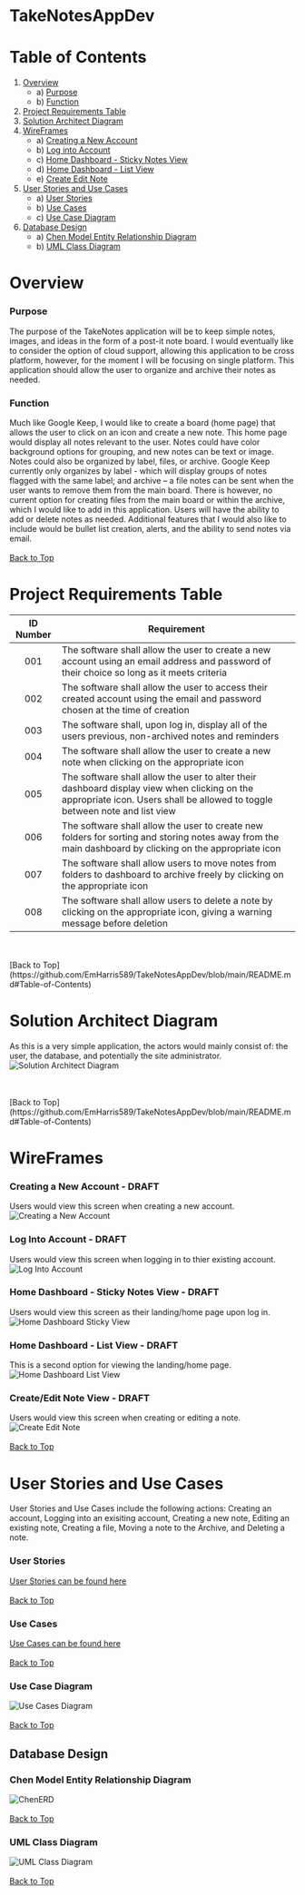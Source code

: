 # TakeNotesAppDev

# Table of Contents
1. [Overview](https://github.com/EmHarris589/TakeNotesAppDev/blob/main/README.md#Overview)
   - a) [Purpose](https://github.com/EmHarris589/TakeNotesAppDev/blob/main/README.md#Purpose)
   - b) [Function](https://github.com/EmHarris589/TakeNotesAppDev/blob/main/README.md#Function)
2. [Project Requirements Table](https://github.com/EmHarris589/TakeNotesAppDev/blob/main/README.md#Project-Requirements-Table)
3. [Solution Architect Diagram](https://github.com/EmHarris589/TakeNotesAppDev/blob/main/README.md#Solution-Architect-Diagram)
4. [WireFrames](https://github.com/EmHarris589/TakeNotesAppDev/blob/main/README.md#WireFrames)
   - a) [Creating a New Account](https://github.com/EmHarris589/TakeNotesAppDev/blob/main/README.md#Creating-a-New-Account)
   - b) [Log into Account](https://github.com/EmHarris589/TakeNotesAppDev/blob/main/README.md#Log-Into-Account)
   - c) [Home Dashboard - Sticky Notes View](https://github.com/EmHarris589/TakeNotesAppDev/blob/main/README.md#Home-Dashboard-Sticky-Notes-View)
   - d) [Home Dashboard - List View](https://github.com/EmHarris589/TakeNotesAppDev/blob/main/README.md#Home-Dashboard-List-View)
   - e) [Create Edit Note](https://github.com/EmHarris589/TakeNotesAppDev/blob/main/README.md#Overview)
5. [User Stories and Use Cases](https://github.com/EmHarris589/TakeNotesAppDev/blob/main/README.md#Overview)
   - a) [User Stories](https://github.com/EmHarris589/TakeNotesAppDev/blob/main/README.md#Overview)
   - b) [Use Cases](https://github.com/EmHarris589/TakeNotesAppDev/blob/main/README.md#Overview)
   - c) [Use Case Diagram](https://github.com/EmHarris589/TakeNotesAppDev/blob/main/README.md#Overview)
6. [Database Design](https://github.com/EmHarris589/TakeNotesAppDev/blob/main/README.md#Overview)
   - a) [Chen Model Entity Relationship Diagram](https://github.com/EmHarris589/TakeNotesAppDev/blob/main/README.md#Overview)
   - b) [UML Class Diagram](https://github.com/EmHarris589/TakeNotesAppDev/blob/main/README.md#Overview)


# Overview

### Purpose
The purpose of the TakeNotes application will be to keep simple notes, images, and ideas in the form of a post-it note board.  I would eventually like to consider the option of cloud support, allowing this application to be cross platform, however, for the moment I will be focusing on single platform.  This application should allow the user to organize and archive their notes as needed. 


### Function
Much like Google Keep, I would like to create a board (home page) that allows the user to click on an icon and create a new note.  This home page would display all notes relevant to the user.  Notes could have color background options for grouping, and new notes can be text or image.  Notes could also be organized by label, files, or archive.  Google Keep currently only organizes by label - which will display groups of notes flagged with the same label; and archive – a file notes can be sent when the user wants to remove them from the main board.  There is however, no current option for creating files from the main board or within the archive, which I would like to add in this application.  Users will have the ability to add or delete notes as needed.  Additional features that I would also like to include would be bullet list creation, alerts, and the ability to send notes via email.
<br>
<br>
[Back to Top](https://github.com/EmHarris589/TakeNotesAppDev/blob/main/README.md#Table-of-Contents)

# Project Requirements Table

|ID Number| Requirement|
| :---: | --- |
| 001 | The software shall allow the user to create a new account using an email address and password of their choice so long as it meets criteria |
| 002 | The software shall allow the user to access their created account using the email and password chosen at the time of creation | 
| 003 | The software shall, upon log in, display all of the users previous, non-archived notes and reminders |
| 004 | The software shall allow the user to create a new note when clicking on the appropriate icon |
| 005 | The software shall allow the user to alter their dashboard display view when clicking on the appropriate icon. Users shall be allowed to toggle between note and list view |
| 006 | The software shall allow the user to create new folders for sorting and storing notes away from the main dashboard by clicking on the appropriate icon |
| 007 | The software shall allow users to move notes from folders to dashboard to archive freely by clicking on the appropriate icon |
| 008 | The software shall allow users to delete a note by clicking on the appropriate icon, giving a warning message before deletion |  

<br>
<br>
[Back to Top](https://github.com/EmHarris589/TakeNotesAppDev/blob/main/README.md#Table-of-Contents)
<br>

# Solution Architect Diagram
As this is a very simple application, the actors would mainly consist of: the user, the database, and potentially the site administrator.
![Solution Architect Diagram](https://github.com/EmHarris589/TakeNotesAppDev/blob/8b2fa0768b9fa904a6838ac12f76b9e6db748da7/TakeNotes_SolutionArchitectDiagram.PNG)

<br>
<br>
[Back to Top](https://github.com/EmHarris589/TakeNotesAppDev/blob/main/README.md#Table-of-Contents)
<br>

# WireFrames
### Creating a New Account - DRAFT
Users would view this screen when creating a new account.
![Creating a New Account](https://github.com/EmHarris589/TakeNotesAppDev/blob/73279f4bed379f8936418c89849bf7776919cee4/CreateAccount_WF.PNG) 
### Log Into Account - DRAFT
Users would view this screen when logging in to thier existing account.
![Log Into Account](https://github.com/EmHarris589/TakeNotesAppDev/blob/dbe4437830441d543ba07f1ddc70becbb039d447/LogIn_WF.PNG)
### Home Dashboard - Sticky Notes View - DRAFT
Users would view this screen as their landing/home page upon log in.
![Home Dashboard Sticky View](https://github.com/EmHarris589/TakeNotesAppDev/blob/dbe4437830441d543ba07f1ddc70becbb039d447/HomePage_WF.PNG)
### Home Dashboard - List View - DRAFT
This is a second option for viewing the landing/home page.
![Home Dashboard List View](https://github.com/EmHarris589/TakeNotesAppDev/blob/dbe4437830441d543ba07f1ddc70becbb039d447/ListView_WF.PNG)
### Create/Edit Note View - DRAFT
Users would view this screen when creating or editing a note.
![Create Edit Note](https://github.com/EmHarris589/TakeNotesAppDev/blob/dbe4437830441d543ba07f1ddc70becbb039d447/SelectedNote_WF.png)
<br>
<br>
[Back to Top](https://github.com/EmHarris589/TakeNotesAppDev/blob/main/README.md#Table-of-Contents)
<br>

# User Stories and Use Cases
User Stories and Use Cases include the following actions:  Creating an account, Logging into an exisiting account, Creating a new note, Editing an existing note, Creating a file, Moving a note to the Archive, and Deleting a note.

### User Stories
[User Stories can be found here](https://github.com/EmHarris589/TakeNotesAppDev/blob/a8189b43b04e7d6259da17af9836cac735eee8c4/TakeNotes_UserStories.pdf)
<br>
<br>
[Back to Top](https://github.com/EmHarris589/TakeNotesAppDev/blob/main/README.md#Table-of-Contents)
<br>
### Use Cases
[Use Cases can be found here](https://github.com/EmHarris589/TakeNotesAppDev/blob/a8189b43b04e7d6259da17af9836cac735eee8c4/TakeNotes_UseCases.pdf)
<br>
<br>
[Back to Top](https://github.com/EmHarris589/TakeNotesAppDev/blob/main/README.md#Table-of-Contents)
<br>
### Use Case Diagram
![Use Cases Diagram](https://github.com/EmHarris589/TakeNotesAppDev/blob/a8189b43b04e7d6259da17af9836cac735eee8c4/TakeNotes_UseCaseDiagram.PNG)
<br>
<br>
[Back to Top](https://github.com/EmHarris589/TakeNotesAppDev/blob/main/README.md#Table-of-Contents)
<br>
## Database Design

### Chen Model Entity Relationship Diagram
![ChenERD](https://github.com/EmHarris589/TakeNotesAppDev/blob/2f8108e5857ad460ace8452761d12a8a59346aab/TakeNotes_ERD_ChenNotation.PNG)
<br>
<br>
[Back to Top](https://github.com/EmHarris589/TakeNotesAppDev/blob/main/README.md#Table-of-Contents)
<br>
### UML Class Diagram
![UML Class Diagram](https://github.com/EmHarris589/TakeNotesAppDev/blob/5ade8dc13405c00e8402c72f5a2bc5cd8b8ebff0/TakeNotes_ClassDiagram.PNG)
<br>
<br>
[Back to Top](https://github.com/EmHarris589/TakeNotesAppDev/blob/main/README.md#Table-of-Contents)
<br>
